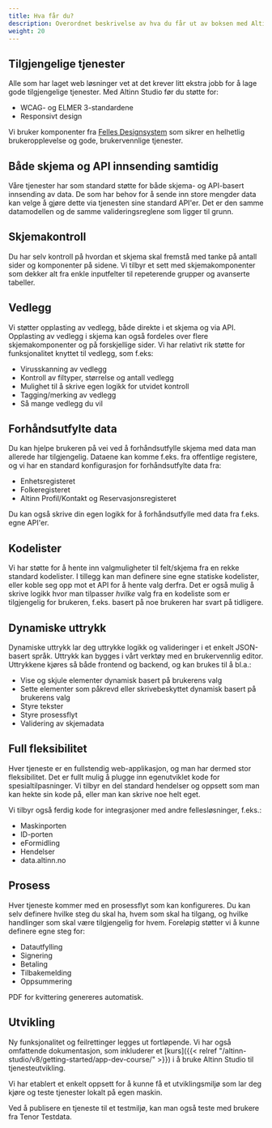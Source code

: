 ```yaml
---
title: Hva får du?
description: Overordnet beskrivelse av hva du får ut av boksen med Altinn Studio
weight: 20
---
```


## Tilgjengelige tjenester
Alle som har laget web løsninger vet at det krever litt ekstra jobb for å lage gode tilgjengelige tjenester.
Med Altinn Studio før du støtte for:
- WCAG- og ELMER 3-standardene
- Responsivt design

Vi bruker komponenter fra  [Felles Designsystem](https://www.designsystemet.no/) som sikrer en helhetlig brukeropplevelse
og gode, brukervennlige tjenester.

## Både skjema og API innsending samtidig
Våre tjenester har som standard støtte for både skjema- og API-basert innsending av data. De som har behov for å sende
inn store mengder data kan velge å gjøre dette via tjenesten sine standard API'er. Det er den samme datamodellen
og de samme valideringsreglene som ligger til grunn.

## Skjemakontroll
Du har selv kontroll på hvordan et skjema skal fremstå med tanke på antall sider og komponenter på sidene. Vi tilbyr
et sett med skjemakomponenter som dekker alt fra enkle inputfelter til repeterende grupper og avanserte tabeller.

## Vedlegg
Vi støtter opplasting av vedlegg, både direkte i et skjema og via API. Opplasting av vedlegg i skjema kan også fordeles
over flere skjemakomponenter og på forskjellige sider. Vi har relativt rik støtte for funksjonalitet 
knyttet til vedlegg, som f.eks:
- Virusskanning av vedlegg
- Kontroll av filtyper, størrelse og antall vedlegg
- Mulighet til å skrive egen logikk for utvidet kontroll
- Tagging/merking av vedlegg
- Så mange vedlegg du vil

## Forhåndsutfylte data
Du kan hjelpe brukeren på vei ved å forhåndsutfylle skjema med data man allerede har tilgjengelig. Dataene kan komme
f.eks. fra offentlige registere, og vi har en standard konfigurasjon for forhåndsutfylte data fra:
- Enhetsregisteret
- Folkeregisteret
- Altinn Profil/Kontakt og Reservasjonsregisteret

Du kan også skrive din egen logikk for å forhåndsutfylle med data fra f.eks. egne API'er.

## Kodelister
Vi har støtte for å hente inn valgmuligheter til felt/skjema fra en rekke standard kodelister. I tillegg kan man definere 
sine egne statiske kodelister, eller koble seg opp mot et API for å hente valg derfra.
Det er også mulig å skrive logikk hvor man tilpasser _hvilke_ valg fra en kodeliste som er tilgjengelig for brukeren, 
f.eks. basert på noe brukeren har svart på tidligere.

## Dynamiske uttrykk
Dynamiske uttrykk lar deg uttrykke logikk og valideringer i et enkelt JSON-basert språk. Uttrykk kan bygges i vårt
verktøy med en brukervennlig editor. Uttrykkene kjøres så både frontend og backend, og kan brukes til å bl.a.:
- Vise og skjule elementer dynamisk basert på brukerens valg
- Sette elementer som påkrevd eller skrivebeskyttet dynamisk basert på brukerens valg
- Styre tekster
- Styre prosessflyt
- Validering av skjemadata

## Full fleksibilitet
Hver tjeneste er en fullstendig web-applikasjon, og man har dermed stor fleksibilitet. Det er fullt mulig å plugge inn 
egenutviklet kode for spesialtilpasninger. Vi tilbyr en del standard hendelser og oppsett som man kan hekte sin kode på,
eller man kan skrive noe helt eget.

Vi tilbyr også ferdig kode for integrasjoner med andre fellesløsninger, f.eks.:
- Maskinporten
- ID-porten
- eFormidling
- Hendelser
- data.altinn.no

## Prosess
Hver tjeneste kommer med en prosessflyt som kan konfigureres. Du kan selv definere hvilke steg du skal ha, hvem som skal 
ha tilgang, og hvilke handlinger som skal være tilgjengelig for hvem. Foreløpig støtter vi å kunne definere egne steg 
for:
- Datautfylling
- Signering
- Betaling
- Tilbakemelding
- Oppsummering

PDF for kvittering genereres automatisk.

## Utvikling
Ny funksjonalitet og feilrettinger legges ut fortløpende. Vi har også omfattende dokumentasjon, som inkluderer et 
[kurs]({{< relref "/altinn-studio/v8/getting-started/app-dev-course/" >}}) i å bruke Altinn Studio til tjenesteutvikling.

Vi har etablert et enkelt oppsett for å kunne få et utviklingsmiljø som lar deg kjøre og teste tjenester lokalt på 
egen maskin.

Ved å publisere en tjeneste til et testmiljø, kan man også teste med brukere fra Tenor Testdata.